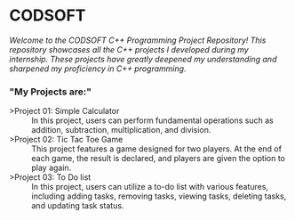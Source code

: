 # CODSOFT
<i>Welcome to the CODSOFT C++ Programming Project Repository! This repository showcases all the C++ projects I developed during my internship. 
These projects have greatly deepened my understanding and sharpened my proficiency in C++ programming.</i>
<br><h3> "My Projects are:"</h3>
<dl>
  <dt> >Project 01: Simple Calculator
    <dd> In this project, users can perform fundamental operations such as addition, subtraction, multiplication, and division.
   <dt> >Project 02: Tic Tac Toe Game
    <dd> This project features a game designed for two players. At the end of each game, the result is declared, and players are given the option to play again.
    <dt> >Project 03: To Do list
      <dd>In this project, users can utilize a to-do list with various features, including adding tasks, removing tasks, viewing tasks, deleting tasks, and updating task status.
    
</dl>
